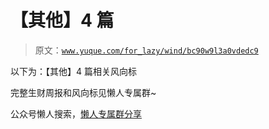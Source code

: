# 【其他】4 篇

> 原文：[`www.yuque.com/for_lazy/wind/bc90w9l3a0vdedc9`](https://www.yuque.com/for_lazy/wind/bc90w9l3a0vdedc9)

以下为：【其他】4 篇相关风向标

完整生财周报和风向标见懒人专属群~

公众号懒人搜索，[懒人专属群分享](https://lazybook.fun/#/blog/group)